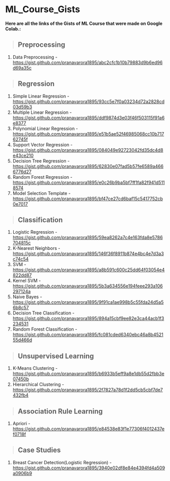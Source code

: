 # ML_Course_Gists

**Here are all the links of the Gists of ML Course that were made on Google Colab.:**

> ## Preprocessing
1. Data Preprocessing - https://gist.github.com/pranavarora1895/abc2cfc1b10b79883d9b6ed96d69a35c

> ## Regression
1.  Simple Linear Regression - https://gist.github.com/pranavarora1895/93cc5e7f0a03234d72a2828cd03d59b3
1.  Multiple Linear Regression - https://gist.github.com/pranavarora1895/ddf9874d3e03f46f503115f91a6e8377
1.  Polynomial Linear Regression - https://gist.github.com/pranavarora1895/e51b5ae52f46985068cc10b71762745f
1.  Support Vector Regression - https://gist.github.com/pranavarora1895/084049e92723042fd35dc4d8e43ce210
1.  Decision Tree Regression - https://gist.github.com/pranavarora1895/62830e07fad5b57fe6589a4666776d27
1.  Random Forest Regression - https://gist.github.com/pranavarora1895/e0c26b9ba5bf7ff1fa82f941d5118574
1.  Model Selection Template - https://gist.github.com/pranavarora1895/bf47ce27cd6baf15c5417752cb0e7017

> ## Classification
1. Logistic Regression - https://gist.github.com/pranavarora1895/59ea8262a7c4e163fda8e5786704815c
2. K-Nearest Neighbors - https://gist.github.com/pranavarora1895/146f36f8911b874e4bc4e7d3a3c74c54
3. SVM - https://gist.github.com/pranavarora1895/a8b591c600c25dd64f03054e4822dd87
4. Kernel SVM - https://gist.github.com/pranavarora1895/5b3a634556e194feee293a106297124a
5. Naive Bayes - https://gist.github.com/pranavarora1895/9f91ca1ae998b5c55fda24d5a56b8c57
6. Decision Tree Classification - https://gist.github.com/pranavarora1895/894a15cbf9ee82e3ca44acb1f3234531
7. Random Forest Classification - https://gist.github.com/pranavarora1895/fc081cded6340ebc46a8b452155d466d

> ## Unsupervised Learning
1. K-Means Clustering - https://gist.github.com/pranavarora1895/b6933b5eff9a8e1db55d2fbb3e07450b
2. Hierarchical Clustering - https://gist.github.com/pranavarora1895/2f7827a78d1f2dd5cb5cbf7de7432fb4

> ## Association Rule Learning
1. Apriori - https://gist.github.com/pranavarora1895/e84538e83f1e77306f4012437ef0718f

> ## Case Studies
1. Breast Cancer Detection(Logistic Regression) - https://gist.github.com/pranavarora1895/3940e02df8e84e4394fd4a509a0906b9

